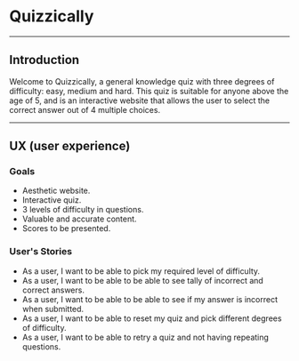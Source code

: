 # Quizzically
---
## Introduction

Welcome to Quizzically, a general knowledge quiz with three degrees of difficulty: easy, medium and hard. This quiz is suitable for anyone above the age of 5, and is an interactive website that allows the user to select the correct answer out of 4 multiple choices. 

---
## UX (user experience)

### Goals
* Aesthetic website.
* Interactive quiz.
* 3 levels of difficulty in questions.
* Valuable and accurate content.
* Scores to be presented. 

### User's Stories
* As a user, I want to be able to pick my required level of difficulty. 
* As a user, I want to be able to be able to see tally of incorrect and correct answers.
* As a user, I want to be able to be able to see if my answer is incorrect when submitted. 
* As a user, I want to be able to reset my quiz and pick different degrees of difficulty.
* As a user, I want to be able to retry a quiz and not having repeating questions. 

